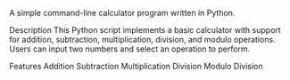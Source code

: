 A simple command-line calculator program written in Python.

Description
This Python script implements a basic calculator with support for addition, subtraction, multiplication, division, and modulo operations. Users can input two numbers and select an operation to perform.

Features
Addition
Subtraction
Multiplication
Division
Modulo Division
